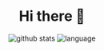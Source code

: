 <h1 align="center">Hi there 👋 </h3>

<p align="center">
  <img src="https://github-readme-stats.vercel.app/api?username=syeehyn&hide=stars,prs,issues,contribs&count_private=true&hide_title=true" alt="github stats" />
  <img src="https://github-readme-stats.vercel.app/api/top-langs/?username=syeehyn&hide=jupyter%20notebook" alt="language"/>
</p>



